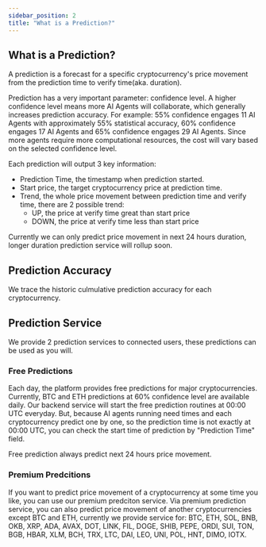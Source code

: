 ```yaml
---
sidebar_position: 2
title: "What is a Prediction?"
---
```


## What is a Prediction?
A prediction is a forecast for a specific cryptocurrency's price movement from the prediction time to verify time(aka. duration). 

Prediction has a very important parameter: confidence level. A higher confidence level means more AI Agents will collaborate, which generally increases prediction accuracy. For example: 55% confidence engages 11 AI Agents with approximately 55% statistical accuracy, 60% confidence engages 17 AI Agents and 65% confidence engages 29 AI Agents. Since more agents require more computational resources, the cost will vary based on the selected confidence level.

Each prediction will output 3 key information:
- Prediction Time, the timestamp when prediction started.
- Start price, the target cryptocurrency price at prediction time.
- Trend, the whole price movement between prediction time and verify time, there are 2 possible trend: 
  - UP, the price at verify time great than start price
  - DOWN, the price at verify time less than start price

Currently we can only predict price movement in next 24 hours duration, longer duration prediction service will rollup soon.

## Prediction Accuracy
We trace the historic culmulative prediction accuracy for each cryptocurrency.

## Prediction Service
We provide 2 prediction services to connected users, these predictions can be used as you will.

### Free Predictions
Each day, the platform provides free predictions for major cryptocurrencies. Currently, BTC and ETH predictions at 60% confidence level are available daily. Our backend service will start the free prediction routines at 00:00 UTC everyday. But, because AI agents running need times and each cryptocurrency predict one by one, so the prediction time is not exactly at 00:00 UTC, you can check the start time of prediction by "Prediction Time" field.

Free prediction always predict next 24 hours price movement.

### Premium Predcitions
If you want to predict price movement of a cryptocurrency at some time you like, you can use our premium predciton service. Via premium prediction service, you can also predict price movement of another cryptocurrencies except BTC and ETH, currently we provide service for: BTC, ETH, SOL, BNB, OKB, XRP, ADA, AVAX, DOT, LINK, FIL, DOGE, SHIB, PEPE, ORDI, SUI, TON, BGB, HBAR, XLM, BCH, TRX, LTC, DAI, LEO, UNI, POL, HNT, DIMO, IOTX.
